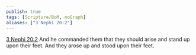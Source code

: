 ```yaml
---
publish: true
tags: [Scripture/BoM, noGraph]
aliases: ["3 Nephi 20:2"]
---
```

[3 Nephi 20:2](https://churchofjesuschrist.org/study/scriptures/bofm/3-ne/20?lang=eng&id=p2#p2) And he commanded them that they should arise and stand up upon their feet. And they arose up and stood upon their feet.
